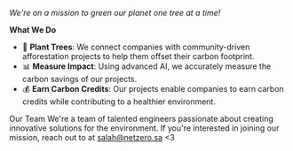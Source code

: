  *We're on a mission to green our planet one tree at a time!*

**What We Do**

- 🌳 **Plant Trees**: We connect companies with community-driven afforestation projects to help them offset their carbon footprint.
- 📊 **Measure Impact**: Using advanced AI, we accurately measure the carbon savings of our projects.
- 💰 **Earn Carbon Credits**: Our projects enable companies to earn carbon credits while contributing to a healthier environment.

Our Team
We're a team of talented engineers passionate about creating innovative solutions for the environment. If you're interested in joining our mission, reach out to at salah@netzero.sa <3
